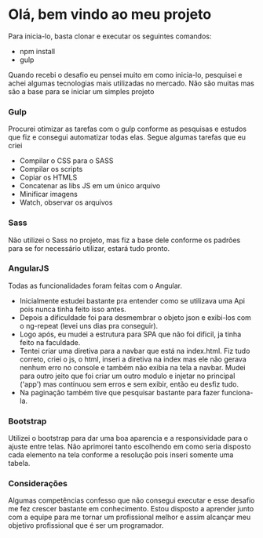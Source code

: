 # Olá, bem vindo ao meu projeto

Para inicia-lo, basta clonar e executar os seguintes comandos:

- npm install
- gulp

Quando recebi o desafio eu pensei muito em como inicia-lo, pesquisei e achei algumas tecnologias mais utilizadas no mercado. Não são muitas mas são a base para se iniciar um simples projeto

### Gulp

Procurei otimizar as tarefas com o gulp conforme as pesquisas e estudos que fiz e consegui automatizar todas elas. Segue algumas tarefas que eu criei

- Compilar o CSS para o SASS
- Compilar os scripts
- Copiar os HTMLS
- Concatenar as libs JS em um único arquivo
- Minificar imagens
- Watch, observar os arquivos

### Sass

Não utilizei o Sass no projeto, mas fiz a base dele conforme os padrões para se for necessário utilizar, estará tudo pronto.


### AngularJS

Todas as funcionalidades foram feitas com o Angular.
- Inicialmente estudei bastante pra entender como se utilizava uma Api pois nunca tinha feito isso antes.
- Depois a dificuldade foi para desmembrar o objeto json e exibi-los com o ng-repeat (levei uns dias pra conseguir).
- Logo após, eu mudei a estrutura para SPA que não foi dificil, ja tinha feito na faculdade.
- Tentei criar uma diretiva para a navbar que está na index.html. Fiz tudo correto, criei o js, o html, inseri a diretiva na index mas ele não gerava nenhum erro no console e também não exibia na tela a navbar. Mudei para outro jeito que foi criar um outro modulo e injetar no principal ('app') mas continuou sem erros e sem exibir, então eu desfiz tudo.
- Na paginação também tive que pesquisar bastante para fazer funciona-la.


### Bootstrap

Utilizei o bootstrap para dar uma boa aparencia e a responsividade para o ajuste entre telas. Não aprimorei tanto escolhendo em como seria disposto cada elemento na tela conforme a resolução pois inseri somente uma tabela.

### Considerações

Algumas competências confesso que não consegui executar e esse desafio me fez crescer bastante em conhecimento. Estou disposto a aprender junto com a equipe para me tornar um profissional melhor e assim alcançar meu objetivo profissional que é ser um programador.
